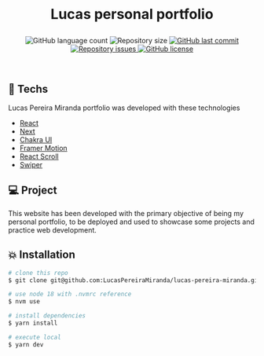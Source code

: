 <h1 align="center">
  <br/>

  Lucas personal portfolio
</h1>

<p align="center">
  <img alt="GitHub language count" src="https://img.shields.io/github/languages/count/LucasPereiraMiranda/lucas-pereira-miranda.github.io">

  <img alt="Repository size" src="https://img.shields.io/github/repo-size/LucasPereiraMiranda/lucas-pereira-miranda.github.io">
  
  <a href="https://github.com/LucasPereiraMiranda/lucas-pereira-miranda.github.io/commits/main">
    <img alt="GitHub last commit" src="https://img.shields.io/github/last-commit/LucasPereiraMiranda/lucas-pereira-miranda.github.io">
  </a>

  <a href="https://github.com/LucasPereiraMiranda/lucas-pereira-miranda.github.io/issues">
    <img alt="Repository issues" src="https://img.shields.io/github/issues/LucasPereiraMiranda/lucas-pereira-miranda.github.io">
  </a>

  <a href="https://github.com/LucasPereiraMiranda/lucas-pereira-miranda.github.io/issues">
    <img alt="GitHub license" src="https://img.shields.io/github/license/LucasPereiraMiranda/lucas-pereira-miranda.github.io">
  </a>
</p>

<br>


## 🚀 Techs

Lucas Pereira Miranda portfolio was developed with these technologies

- [React](https://react.dev/)
- [Next](https://nextjs.org/)
- [Chakra UI](https://v2.chakra-ui.com/)
- [Framer Motion](https://www.framer.com/motion/)
- [React Scroll](https://www.npmjs.com/package/react-scroll)
- [Swiper](https://swiperjs.com/)

## 💻 Project

This website has been developed with the primary objective of being my personal portfolio, to be deployed and used to showcase some projects and practice web development.

## :boom: Installation

```bash
# clone this repo
$ git clone git@github.com:LucasPereiraMiranda/lucas-pereira-miranda.github.io.git

# use node 18 with .nvmrc reference
$ nvm use

# install dependencies
$ yarn install

# execute local
$ yarn dev

```
